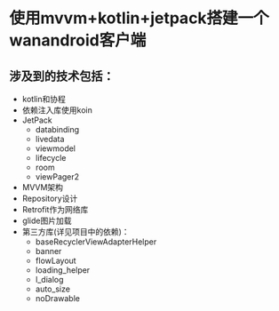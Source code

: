 # 使用mvvm+kotlin+jetpack搭建一个wanandroid客户端

## 涉及到的技术包括：
  * kotlin和协程
  * 依赖注入库使用koin
  * JetPack
    * databinding
    * livedata
    * viewmodel
    * lifecycle
    * room
    * viewPager2
  * MVVM架构
  * Repository设计
  * Retrofit作为网络库
  * glide图片加载
  * 第三方库(详见项目中的依赖)：
    * baseRecyclerViewAdapterHelper
    * banner
    * flowLayout
    * loading_helper
    * l_dialog
    * auto_size
    * noDrawable
  

